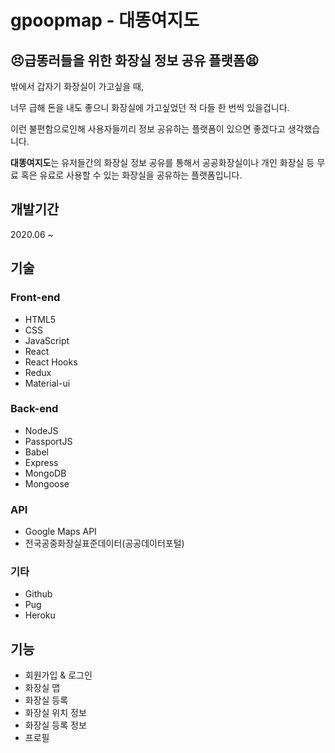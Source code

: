 # gpoopmap - 대똥여지도

## 😣급똥러들을 위한 화장실 정보 공유 플랫폼😫

밖에서 갑자기 화장실이 가고싶을 때,

너무 급해 돈을 내도 좋으니 화장실에 가고싶었던 적 다들 한 번씩 있을겁니다.

이런 불편함으로인해 사용자들끼리 정보 공유하는 플랫폼이 있으면 좋겠다고 생각했습니다.

**대똥여지도**는 유저들간의 화장실 정보 공유를 통해서 공공화장실이나 개인 화장실 등 무료 혹은 유료로 사용할 수 있는 화장실을 공유하는 플랫폼입니다.

## 개발기간

2020.06 ~

## 기술

### Front-end

- HTML5
- CSS
- JavaScript
- React
- React Hooks
- Redux
- Material-ui

### Back-end

- NodeJS
- PassportJS
- Babel
- Express
- MongoDB
- Mongoose

### API

- Google Maps API
- 전국공중화장실표준데이터(공공데이터포털)

### 기타

- Github
- Pug
- Heroku

## 기능

- 회원가입 & 로그인
- 화장실 맵
- 화장실 등록
- 화장실 위치 정보
- 화장실 등록 정보
- 프로필
